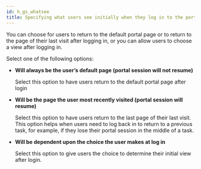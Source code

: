 ```yaml
---
id: h_gs_whatsee
title: Specifying what users see initially when they log in to the portal
---
```


You can choose for users to return to the default portal page or to return to the page of their last visit after logging in, or you can allow users to choose a view after logging in.

Select one of the following options:

-   **Will always be the user’s default page \(portal session will not resume\)**

    Select this option to have users return to the default portal page after login

-   **Will be the page the user most recently visited \(portal session will resume\)**

    Select this option to have users return to the last page of their last visit. This option helps when users need to log back in to return to a previous task, for example, if they lose their portal session in the middle of a task.

-   **Will be dependent upon the choice the user makes at log in**

    Select this option to give users the choice to determine their initial view after login.


